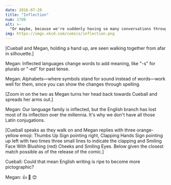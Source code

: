 ```yaml
---
date: 2016-07-20
title: "Inflection"
num: 1709
alt: >-
  "Or maybe, because we're suddenly having so many conversations through written text, we'll start relying MORE on altered spelling to indicate meaning!" "Wat."
img: https://imgs.xkcd.com/comics/inflection.png
---
```

[Cueball and Megan, holding a hand up, are seen walking together from afar in silhouette.]

Megan: Inflected languages change words to add meaning, like "-s" for plurals or "-ed" for past tense.

Megan: Alphabets—where symbols stand for sound instead of words—work well for them, since you can show the changes through spelling.

[Zoom in on the two as Megan turns her head back towards Cueball and spreads her arms out.]

Megan: Our language family is inflected, but the English branch has lost most of its inflection over the millennia. It's why we don't have all those Latin conjugations.

[Cueball speaks as they walk on and Megan replies with three orange-yellow emoji: Thumbs Up Sign pointing right, Clapping Hands Sign pointing up left with two times three small lines to indicate the clapping and Smiling Face With Blushing (red) Cheeks and Smiling Eyes. Below given the closest match possible as of the release of the comic.]

Cueball: Could that mean English writing is ripe to become more pictographic?

Megan: 👍 👏 😊